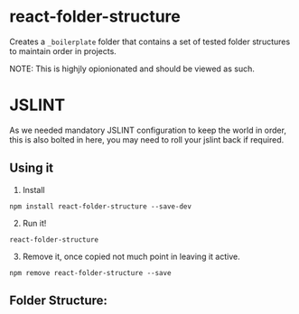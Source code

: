 # react-folder-structure
Creates a `_boilerplate` folder that contains a set of tested folder structures to maintain order in projects.

NOTE: This is highjly opionionated and should be viewed as such. 

# JSLINT
As we needed mandatory JSLINT configuration to keep the world in order, this is also bolted in here, you may need to roll your jslint back if required. 

## Using it

1. Install

`npm install react-folder-structure --save-dev`

2. Run it!

`react-folder-structure`

3. Remove it, once copied not much point in leaving it active. 

`npm remove react-folder-structure --save`

## Folder Structure: 


